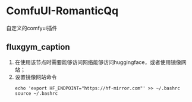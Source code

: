# ComfuUI-RomanticQq
自定义的comfyui插件

## fluxgym_caption
1. 在使用该节点时需要能够访问网络能够访问huggingface，或者使用镜像网站；
2. 设置镜像网站命令
   ```shell
   echo 'export HF_ENDPOINT="https://hf-mirror.com"' >> ~/.bashrc
   source ~/.bashrc
